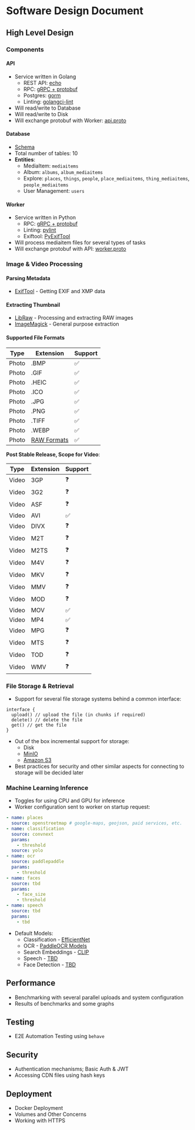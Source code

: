 # Software Design Document

## High Level Design

### Components

#### API
- Service written in Golang
  - REST API: [echo](https://echo.labstack.com/)
  - RPC: [gRPC + protobuf](https://grpc.io/)
  - Postgres: [gorm](https://gorm.io/)
  - Linting: [golangci-lint](https://golangci-lint.run/)
- Will read/write to Database
- Will read/write to Disk
- Will exchange protobuf with Worker: [api.proto](https://github.com/prabhuomkar/smriti/blob/master/protos/api.proto)

#### Database
- [Schema](https://github.com/prabhuomkar/smriti/blob/master/infra/database/schema.sql)
- Total number of tables: 10
- **Entities**:
  - MediaItem: `mediaitems`
  - Album: `albums`, `album_mediaitems`
  - Explore: `places`, `things`, `people`, `place_mediaitems`, `thing_mediaitems`, `people_mediaitems`
  - User Management: `users`

#### Worker
- Service written in Python
  - RPC: [gRPC + protobuf](https://grpc.io/)
  - Linting: [pylint](https://pypi.org/project/pylint/)
  - Exiftool: [PyExifTool](https://pypi.org/project/PyExifTool/)
- Will process mediaitem files for several types of tasks
- Will exchange protobuf with API: [worker.proto](https://github.com/prabhuomkar/smriti/blob/master/protos/worker.proto)

### Image & Video Processing

#### Parsing Metadata 
- [ExifTool](https://www.exiftool.org/) - Getting EXIF and XMP data

#### Extracting Thumbnail
- [LibRaw](https://www.libraw.org/) - Processing and extracting RAW images
- [ImageMagick](https://imagemagick.org/index.php) - General purpose extraction

#### Supported File Formats
| Type | Extension | Support |
| ---- | --------- | ------- |
| Photo | .BMP | ✅ |
| Photo | .GIF | ✅ |
| Photo | .HEIC | ✅ |
| Photo | .ICO | ✅ |
| Photo | .JPG | ✅ |
| Photo | .PNG | ✅ |
| Photo | .TIFF | ✅ |
| Photo | .WEBP | ✅ |
| Photo | [RAW Formats](https://raw.pixls.us/) | ✅ |

**Post Stable Release, Scope for Video**:

| Type | Extension | Support |
| ---- | --------- | ------- |
| Video | 3GP | ❓ |
| Video | 3G2 | ❓ |
| Video | ASF | ❓ |
| Video | AVI | ✅ |
| Video | DIVX | ❓ |
| Video | M2T | ❓ |
| Video | M2TS | ❓ |
| Video | M4V | ❓ |
| Video | MKV | ❓ |
| Video | MMV | ❓ |
| Video | MOD | ❓ |
| Video | MOV | ✅ |
| Video | MP4 | ✅ |
| Video | MPG | ❓ |
| Video | MTS | ❓ |
| Video | TOD | ❓ |
| Video | WMV | ❓ |

### File Storage & Retrieval
- Support for several file storage systems behind a common interface:
```
interface {
  upload() // upload the file (in chunks if required)
  delete() // delete the file
  get() // get the file
}
```
- Out of the box incremental support for storage:
  - Disk
  - [MinIO](https://min.io/)
  - [Amazon S3](https://aws.amazon.com/s3/)
- Best practices for security and other similar aspects for connecting to storage will be decided later

### Machine Learning Inference
- Toggles for using CPU and GPU for inference
- Worker configuration sent to worker on startup request:
```yaml
- name: places
  source: openstreetmap # google-maps, geojson, paid services, etc.
- name: classification
  source: convnext
  params: 
    - threshold
  source: yolo
- name: ocr
  source: paddlepaddle
  params: 
    - threshold
- name: faces
  source: tbd
  params: 
    - face_size
    - threshold
- name: speech
  source: tbd
  params:
    - tbd
```
- Default Models:
  - Classification - [EfficientNet](https://github.com/pytorch/vision/blob/main/torchvision/models/efficientnet.py)
  - OCR - [PaddleOCR Models](https://github.com/PaddlePaddle/PaddleOCR)
  - Search Embeddings - [CLIP](https://huggingface.co/openai/clip-vit-base-patch32)
  - Speech - [TBD](https://github.com)
  - Face Detection - [TBD](https://github.com)

## Performance
- Benchmarking with several parallel uploads and system configuration
- Results of benchmarks and some graphs

## Testing
- E2E Automation Testing using `behave`

## Security
- Authentication mechanisms; Basic Auth & JWT
- Accessing CDN files using hash keys

## Deployment
- Docker Deployment 
- Volumes and Other Concerns
- Working with HTTPS